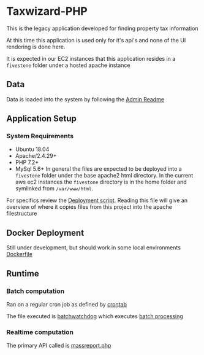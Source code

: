 # Taxwizard-PHP
This is the legacy application developed for finding property tax information

At this time this application is used only for it's api's and none of the UI rendering is done here.

It is expected in our EC2 instances that this application resides in a `fivestone` folder under a hosted apache instance

## Data
Data is loaded into the system by following the [Admin Readme](admin/README.md)

## Application Setup

### System Requirements
+ Ubuntu 18.04
+ Apache/2.4.29+
+ PHP 7.2+
+ MySql 5.6+
In general the files are expected to be deployed into a `fivestone` folder under the base apache2 html directory.  In 
the current aws ec2 instances the `fivestone` directory is in the home folder and symlinked from `/var/www/html`.

For specifics review the [Deployment script](admin/awsDeploy.sh).  Reading this file will give an overview of where it 
copies files from this project into the apache filestructure

## Docker Deployment

Still under development, but should work in some local environments  [Dockerfile](Dockerfile)

## Runtime

### Batch computation

Ran on a regular cron job as defined by [crontab](admin/crontab_settings.txt)

The file executed is [batchwatchdog](admin/batchwatchdog.sh)  which executes [batch processing](cli/batch_pdf_aws.php)

### Realtime computation

The primary API called is [massreport.php](massreport.php) 